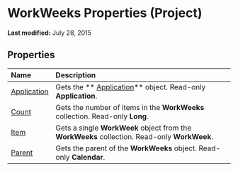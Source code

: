 
# WorkWeeks Properties (Project)

 **Last modified:** July 28, 2015


## Properties



|**Name**|**Description**|
|:-----|:-----|
| [Application](2a32d3d5-43fd-ae9f-0eec-979489d25dda.md)|Gets the  ** [Application](8eb91712-7784-a102-38c0-19bb056c27e9.md)** object. Read-only **Application**.|
| [Count](d8360e75-7dbe-955b-dd95-20fb3bf465e3.md)|Gets the number of items in the  **WorkWeeks** collection. Read-only **Long**.|
| [Item](0d6d0d68-b930-20c9-06cf-da96f247d218.md)|Gets a single  **WorkWeek** object from the **WorkWeeks** collection. Read-only **WorkWeek**.|
| [Parent](d296a82d-4ad3-f0b0-1eab-3aed5abf8dab.md)|Gets the parent of the  **WorkWeeks** object. Read-only **Calendar**.|
